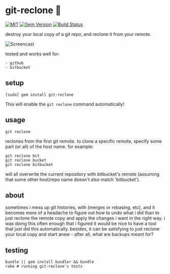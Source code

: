 git-reclone :rocket:
=================


[![MIT](https://img.shields.io/npm/l/alt.svg?style=flat)](http://jeremywrnr.com/mit-license)
[![Gem Version](https://badge.fury.io/rb/git-reclone.svg)](https://badge.fury.io/rb/git-reclone)
[![Build Status](https://travis-ci.org/jeremywrnr/git-reclone.svg?branch=master)](https://travis-ci.org/jeremywrnr/git-reclone)


destroy your local copy of a git repo, and reclone it from your remote.

![Screencast](http://i.imgur.com/HIvZCJB.gif)

tested and works well for:

    - github
    - bitbucket

## setup

    [sudo] gem install git-reclone

This will enable the `git reclone` command automatically!


## usage

    git reclone

reclones from the first git remote. to clone a specific remote, specify some
part (or all) of the host name. for example:

    git reclone bit
    git reclone bucket
    git reclone bitbucket

will all overwrite the current repository with bitbucket's remote (assuming
that some other host/repo name doesn't also match 'bitbucket').


## about

sometimes i mess up git histories, with (merges or rebasing, etc), and it
becomes more of a headache to figure out how to undo what i did than to just
reclone the remote copy and apply the changes i want in the right way. i was
doing this often enough that i figured it would be nice to have a tool that
just did this automatically. besides, it can be satisfying to just reclone your
local copy and start anew - after all, what are backups meant for?

## testing

    bundle || gem install bundler && bundle
    rake # running git-reclone's tests

